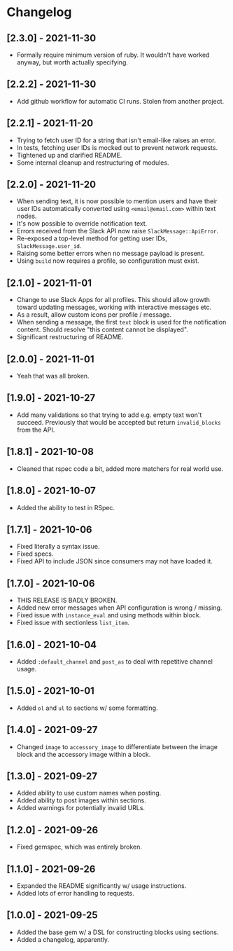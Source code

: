 # Changelog

## [2.3.0] - 2021-11-30
- Formally require minimum version of ruby. It wouldn't have worked anyway,
  but worth actually specifying.

## [2.2.2] - 2021-11-30
- Add github workflow for automatic CI runs. Stolen from another project.

## [2.2.1] - 2021-11-20
- Trying to fetch user ID for a string that isn't email-like raises an error.
- In tests, fetching user IDs is mocked out to prevent network requests.
- Tightened up and clarified README.
- Some internal cleanup and restructuring of modules.

## [2.2.0] - 2021-11-20
- When sending text, it is now possible to mention users and have their user
  IDs automatically converted using `<email@email.com>` within text nodes.
- It's now possible to override notification text.
- Errors received from the Slack API now raise `SlackMessage::ApiError`.
- Re-exposed a top-level method for getting user IDs, `SlackMessage.user_id`.
- Raising some better errors when no message payload is present.
- Using `build` now requires a profile, so configuration must exist.

## [2.1.0] - 2021-11-01
- Change to use Slack Apps for all profiles. This should allow growth toward
  updating messages, working with interactive messages etc.
- As a result, allow custom icons per profile / message.
- When sending a message, the first `text` block is used for the notification
  content. Should resolve "this content cannot be displayed".
- Significant restructuring of README.

## [2.0.0] - 2021-11-01
- Yeah that was all broken.

## [1.9.0] - 2021-10-27
- Add many validations so that trying to add e.g. empty text won't succeed.
  Previously that would be accepted but return `invalid_blocks` from the API.

## [1.8.1] - 2021-10-08
- Cleaned that rspec code a bit, added more matchers for real world use.

## [1.8.0] - 2021-10-07
- Added the ability to test in RSpec.

## [1.7.1] - 2021-10-06
- Fixed literally a syntax issue.
- Fixed specs.
- Fixed API to include JSON since consumers may not have loaded it.

## [1.7.0] - 2021-10-06
- THIS RELEASE IS BADLY BROKEN.
- Added new error messages when API configuration is wrong / missing.
- Fixed issue with `instance_eval` and using methods within block.
- Fixed issue with sectionless `list_item`.

## [1.6.0] - 2021-10-04
- Added `:default_channel` and `post_as` to deal with repetitive channel usage.

## [1.5.0] - 2021-10-01
- Added `ol` and `ul` to sections w/ some formatting.

## [1.4.0] - 2021-09-27
- Changed `image` to `accessory_image` to differentiate between the image block
  and the accessory image within a block.

## [1.3.0] - 2021-09-27
- Added ability to use custom names when posting.
- Added ability to post images within sections.
- Added warnings for potentially invalid URLs.

## [1.2.0] - 2021-09-26
- Fixed gemspec, which was entirely broken.

## [1.1.0] - 2021-09-26
- Expanded the README significantly w/ usage instructions.
- Added lots of error handling to requests.

## [1.0.0] - 2021-09-25
- Added the base gem w/ a DSL for constructing blocks using sections.
- Added a changelog, apparently.
